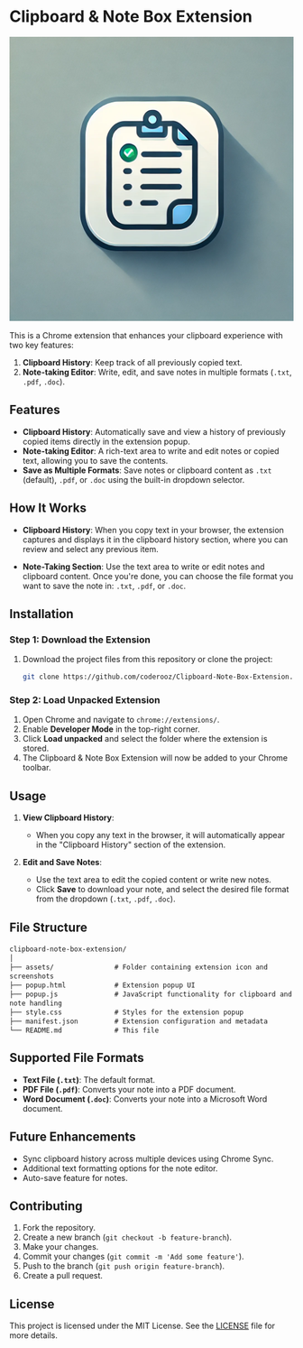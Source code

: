 # Clipboard & Note Box Extension

![Logo Image](./icons/icon.png)

This is a Chrome extension that enhances your clipboard experience with two key features:
1. **Clipboard History**: Keep track of all previously copied text.
2. **Note-taking Editor**: Write, edit, and save notes in multiple formats (`.txt`, `.pdf`, `.doc`).

## Features

- **Clipboard History**: Automatically save and view a history of previously copied items directly in the extension popup.
- **Note-taking Editor**: A rich-text area to write and edit notes or copied text, allowing you to save the contents.
- **Save as Multiple Formats**: Save notes or clipboard content as `.txt` (default), `.pdf`, or `.doc` using the built-in dropdown selector.
  

## How It Works

- **Clipboard History**: When you copy text in your browser, the extension captures and displays it in the clipboard history section, where you can review and select any previous item.
  
- **Note-Taking Section**: Use the text area to write or edit notes and clipboard content. Once you're done, you can choose the file format you want to save the note in: `.txt`, `.pdf`, or `.doc`.

## Installation

### Step 1: Download the Extension
1. Download the project files from this repository or clone the project:
   ```bash
   git clone https://github.com/coderooz/Clipboard-Note-Box-Extension.git
   ```

### Step 2: Load Unpacked Extension
1. Open Chrome and navigate to `chrome://extensions/`.
2. Enable **Developer Mode** in the top-right corner.
3. Click **Load unpacked** and select the folder where the extension is stored.
4. The Clipboard & Note Box Extension will now be added to your Chrome toolbar.

## Usage

1. **View Clipboard History**:
   - When you copy any text in the browser, it will automatically appear in the "Clipboard History" section of the extension.
   
2. **Edit and Save Notes**:
   - Use the text area to edit the copied content or write new notes.
   - Click **Save** to download your note, and select the desired file format from the dropdown (`.txt`, `.pdf`, `.doc`).

## File Structure

```plaintext
clipboard-note-box-extension/
│
├── assets/               # Folder containing extension icon and screenshots
├── popup.html            # Extension popup UI
├── popup.js              # JavaScript functionality for clipboard and note handling
├── style.css             # Styles for the extension popup
├── manifest.json         # Extension configuration and metadata
└── README.md             # This file
```

## Supported File Formats

- **Text File (`.txt`)**: The default format.
- **PDF File (`.pdf`)**: Converts your note into a PDF document.
- **Word Document (`.doc`)**: Converts your note into a Microsoft Word document.

## Future Enhancements

- Sync clipboard history across multiple devices using Chrome Sync.
- Additional text formatting options for the note editor.
- Auto-save feature for notes.

## Contributing

1. Fork the repository.
2. Create a new branch (`git checkout -b feature-branch`).
3. Make your changes.
4. Commit your changes (`git commit -m 'Add some feature'`).
5. Push to the branch (`git push origin feature-branch`).
6. Create a pull request.

## License

This project is licensed under the MIT License. See the [LICENSE](LICENSE) file for more details.
